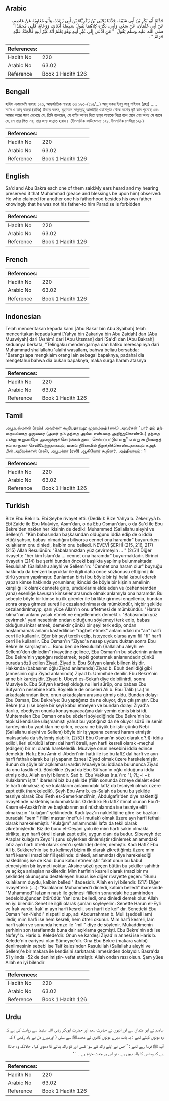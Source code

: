 ## Arabic


<div dir="rtl" lang="ar" style={{fontSize:'larger',backgroundColor:'#f8f9fa',padding:20}}>
حَدَّثَنَا أَبُو بَكْرِ بْنُ أَبِي شَيْبَةَ، حَدَّثَنَا يَحْيَى بْنُ زَكَرِيَّاءَ بْنِ أَبِي زَائِدَةَ، وَأَبُو مُعَاوِيَةَ عَنْ عَاصِمٍ، عَنْ أَبِي عُثْمَانَ، عَنْ سَعْدٍ، وَأَبِي، بَكْرَةَ كِلاَهُمَا يَقُولُ سَمِعَتْهُ أُذُنَاىَ، وَوَعَاهُ، قَلْبِي مُحَمَّدًا صلى الله عليه وسلم يَقُولُ ‏ "‏ مَنِ ادَّعَى إِلَى غَيْرِ أَبِيهِ وَهُوَ يَعْلَمُ أَنَّهُ غَيْرُ أَبِيهِ فَالْجَنَّةُ عَلَيْهِ حَرَامٌ ‏"‏ ‏.‏
</div>
<div style={{backgroundColor:'#f8f9fa',padding:20, marginBottom: 10}}><table> <thead> <tr> <th>References:</th> <th></th> </tr> </thead> <tbody><tr><td>Hadith No</td><td>220</td></tr><tr><td>Arabic No</td><td>63.02</td></tr><tr><td>Reference</td><td>Book 1 Hadith 126</td></tr></tbody></table></div>

## Bengali


<div dir="ltr" lang="bn" style={{fontSize:'larger',backgroundColor:'#f8f9fa',padding:20}}>
হাদিস একাডেমি নাম্বারঃ ১২৩, আন্তর্জাতিক নাম্বারঃ ৬৩ ১২৩-(১১৫/...) আবূ বাকর ইবনু আবূ শাইবাহ (রহঃ) ..... সা'দ ও আবূ বাকরা (রাযিঃ) উভয়ে বলেন, মুহাম্মাদ সাল্লাল্লাহু আলাইহি ওয়াসাল্লাম থেকে আমার দুই কান শুনেছে এবং আমার অন্তর স্মরণ রেখেছে যে, তিনি বলেছেন, যে ব্যক্তি আপন পিতা ছাড়া অন্যকে পিতা বলে মেনে নেয় অথচ সে জানে যে, সে তার পিতা নয়, তার জন্য জান্নাত হারাম। (ইসলামিক ফাউন্ডেশনঃ ১২৪, ইসলামিক সেন্টারঃ ১২৮)
</div>
<div style={{backgroundColor:'#f8f9fa',padding:20, marginBottom: 10}}><table> <thead> <tr> <th>References:</th> <th></th> </tr> </thead> <tbody><tr><td>Hadith No</td><td>220</td></tr><tr><td>Arabic No</td><td>63.02</td></tr><tr><td>Reference</td><td>Book 1 Hadith 126</td></tr></tbody></table></div>

## English


<div dir="ltr" lang="en" style={{fontSize:'larger',backgroundColor:'#f8f9fa',padding:20}}>
Sa'd and Abu Bakra each one of them said:My ears heard and my hearing preserved it that Muhammad (peace and blessings be upon him) observed: He who claimed for another one his fatherhood besides his own father knowingly that he was not his father-to him Paradise is forbidden
</div>
<div style={{backgroundColor:'#f8f9fa',padding:20, marginBottom: 10}}><table> <thead> <tr> <th>References:</th> <th></th> </tr> </thead> <tbody><tr><td>Hadith No</td><td>220</td></tr><tr><td>Arabic No</td><td>63.02</td></tr><tr><td>Reference</td><td>Book 1 Hadith 126</td></tr></tbody></table></div>

## French


<div dir="ltr" lang="fr" style={{fontSize:'larger',backgroundColor:'#f8f9fa',padding:20}}>

</div>
<div style={{backgroundColor:'#f8f9fa',padding:20, marginBottom: 10}}><table> <thead> <tr> <th>References:</th> <th></th> </tr> </thead> <tbody><tr><td>Hadith No</td><td>220</td></tr><tr><td>Arabic No</td><td>63.02</td></tr><tr><td>Reference</td><td>Book 1 Hadith 126</td></tr></tbody></table></div>

## Indonesian


<div dir="ltr" lang="id" style={{fontSize:'larger',backgroundColor:'#f8f9fa',padding:20}}>
Telah menceritakan kepada kami [Abu Bakar bin Abu Syaibah] telah menceritakan kepada kami [Yahya bin Zakariya bin Abu Zaidah] dan [Abu Muawiyah] dari [Ashim] dari [Abu Utsman] dari [Sa'd] dan [Abu Bakrah] keduanya berkata, "Telingaku mendengarnya dan hatiku meresapinya dari Muhammad shallallahu 'alaihi wasallam, bahwa beliau bersabda: "Barangsiapa mengklaim orang lain sebagai bapaknya, padahal dia mengetahui bahwa dia bukan bapaknya, maka surga haram atasnya
</div>
<div style={{backgroundColor:'#f8f9fa',padding:20, marginBottom: 10}}><table> <thead> <tr> <th>References:</th> <th></th> </tr> </thead> <tbody><tr><td>Hadith No</td><td>220</td></tr><tr><td>Arabic No</td><td>63.02</td></tr><tr><td>Reference</td><td>Book 1 Hadith 126</td></tr></tbody></table></div>

## Tamil


<div dir="ltr" lang="ta" style={{fontSize:'larger',backgroundColor:'#f8f9fa',padding:20}}>
அபூஉஸ்மான் (ரஹ்) அவர்கள் கூறியதாவது: முஹம்மத் (ஸல்) அவர்கள் "யார் தம் தந்தையல்லாத ஒருவரை (அவர் தம் தந்தை அல்ல என்பதை அறிந்துகொண்டே) தந்தை என்று கூறுவாரோ அவருக்குச் சொர்க்கம் தடை செய்யப்பட்டுள்ளது" என்று கூறியதைத் தம் காதுகள் செவியேற்றதாகவும், மனம் நினைவில் நிறுத்திக்கொண்டதாகவும் சஅத் பின் அபீவக்காஸ் (ரலி), அபூபக்ரா (ரலி) ஆகியோர் கூறினர். அத்தியாயம் : 1
</div>
<div style={{backgroundColor:'#f8f9fa',padding:20, marginBottom: 10}}><table> <thead> <tr> <th>References:</th> <th></th> </tr> </thead> <tbody><tr><td>Hadith No</td><td>220</td></tr><tr><td>Arabic No</td><td>63.02</td></tr><tr><td>Reference</td><td>Book 1 Hadith 126</td></tr></tbody></table></div>

## Turkish


<div dir="ltr" lang="tr" style={{fontSize:'larger',backgroundColor:'#f8f9fa',padding:20}}>
Bize Ebu Bekir b. Ebî Şeybe rivayet etti. (Dediki): Bize Yahya b. Zekeriyyâ b. Ebî Zaide ile Ebu Muâviye, Asım'dan, o da Ebu Osman'dan, o da Sa'd ile Ebu Bekre'den naklen her ikisinin de dediki: Muhammed (Sallallahu aleyhi ve Sellem)'i: "Kim babasından başkasından olduğunu iddia edip de o iddia ettiği şahsın, babası olmadığını biliyorsa cennet ona haramdır" buyururken kulaklarım onu dinledi, kalbim onu belledi. NEVEVİ ŞERHİ (215, 216, 217) (215) Allah Resulünün: "Babalarınızdan yüz çevirmeyin ... " (2/51) Diğer rivayette "her kim İslam'da ... cennet ona haramdır" buyurmaktadır. Birinci rivayetin (214) ise şerhi bundan önceki başlıkta yapılmış bulunmaktadır. Resulullah (Sallallahu aleyhi ve Selleml'in: "Cennet ona haram olur" buyruğu hakkında da benzeri buyruklar ile ilgili daha önce sözkonusu ettiğimiz iki türlü yorum yapılmıştır. Bunlardan birisi bu böyle bir işi helal kabul ederek yapan kimse hakkında yorumlanır, ikincisi de böyle bir kişinin amelinin karşılığı ilk olarak cennete girip, umduklarını elde eden ve (cehennemden yana) esenliğe kavuşan kimseler arasında olmak anlamıyla ona haramdır. Bu sebeple böyle bir kimse bu ilk girenler ile birlikte girmesi engellenip, bundan sonra oraya girmesi sureti ile cezalandırılması da mümkündür, hiçbir şekilde cezalandırılmayıp, şanı yüce Allah'ın onu affetmesi de mümkündür. "Haram kılma"nın anlamı yasak etmek ve engellenmek demektir. "Babasından yüz çevirmek" yani nesebinin ondan olduğunu söylemeyi terk edip, babası olduğunu inkar etmek, demektir çünkü bir şeyi terk edip, ondan hoşlanmamak anlamı kastedilince "rağbet etmek" anlamındaki mı "an" harfi cerri ile kullanılır. Eğer bir şeyi tercih edip, isteyecek olursa aynı fiil "fi" harfi cerri ile kullanılır. Ebu Osman'ın "Ziyad'a nesep uydurulduktan sonra Ebu Bekre ile karşılaştım ... Bunu ben de Resulullah (Sallallahu aleyhi ve Sellem)'den dinledim" rivayetine gelince, Ebu Osman'ın bu sözlerinin anlamı Ebu Bekre'nin yaptığını reddetmek, tepki göstermek anlamındadır çünkü burada sözü edilen Ziyad, Ziyad b. Ebu Süfyan olarak bilinen kişidir. Hakkında (babasının oğlu Ziyad anlamında) Ziyad b. Ebuh denildiği gibi (annesinin oğlu Ziyad anlamında) Ziyad b. Ummihde denilir. Ebu Bekre'nin anne bir kardeşidir. Ziyad b. Ubeyd es-Sekafı diye de bilinirdi, sonra Muaviye b. Ebu Süfyan kardeşi olduğunu ileri sürüp, onu babası Ebu Süfyan'ın nesebine kattı. Böylelikle de önceleri Ali b. Ebu Talib (r.a.)'ın arkadaşlarından iken, onun arkadaşları arasına girmiş oldu. Bundan dolayı Ebu Osman, Ebu Bekre'ye: Bu yaptığınız da ne oluyor, diye çıkışmıştır. Ebu Bekre (r.a.) ise böyle bir şeyi kabul etmeyen ve bundan dolayı Ziyad'a darılıp, ebediyen onunla konuşmayacağına dair yemin etmiş birisi idi. Muhtemelen Ebu Osman ona bu sözleri söylediğinde Ebu Bekre'nin bu tepkisi kendisine ulaşmamıştı yahut bu yaptığınız da ne oluyor sözü ile senin kardeşinin bu yaptıkları ne çirkin, cezası ne büyük bir iştir çünkü Nebi (Sallallahu aleyhi ve Sellem) böyle bir iş yapana cenneti haram etmiştir maksadıyla da söylemiş olabilir. (2/52) Ebu Osman'ın sözü olarak c.?;I): iddia edildi, ileri sürüldü lafzını dal harfi ötreli, ayn harfi kesreli olarak -meçhul (edilgen) bir mı olarak harekeledik. Muaviye onun nesebini iddia edince demektir. Hafız Ebu Amir el-Abderi'nin hattı ile ise bu laflZ dal harfi ve ayn harfi fethalı olarak bu işi yapanın öznesi Ziyad olmak üzere harekelemiştir. Bunun da şöyle bir açıklaması vardır: Muaviye bu iddiada bulununca Ziyad da onu tasdik etti. Böylelikle Ziyad da Ebu Süfyan'ın oğlu olduğunu iddia etmiş oldu. Allah en iyi bilendir. Sad b. Ebu Vakkas (r.a.)'ın: "(,:?l.;~i ~): Kulaklarım işitti" ibaresini biz bu şekilde (fiilin sonunda özneye delalet eden te harfi olmaksızın) ve kulaklarım anlamındaki laflZ da tesniyeli olmak üzere zapt ettik (harekeledik). Şeyh Ebu Amr b. es-Salah da bunu bu şekilde tesniye olarak Ebu'lFeth es-Semerkandi'nin, Abdulgafir'den diye naklettiği rivayetinde nakletmiş bulunmaktadır. O dedi ki: Bu laflZ itimat olunan Ebu'l-Kasım el-Asakiri'nin ve başkalarının asıl nüshalarında ise tesniye elifi olmaksızın "kulağım" şeklindedir. Kadı lyaz'ın nakletliğine göre ise bazıları buradaki "sem'" fiilini mastar (mef'ul-i mutlak) olmak üzere ayn harfi fethalı olarak harekelemiştir. "Kulağım" anlamındaki lafzı da tekil olarak zikretmişlerdir. Biz de bunu el-Ceyani yolu ile mim harfi sakin olmakla birlikte, ayn harfi ötreli olarak zapt ettik, uygun olanı da budur. Sibeveyh de: Araplar kulağı m Zeyd' i şunu söylerken dinlemiştir (dinlemek anlamındaki lafız ayn harfi ötreli olarak sem'u şeklinde) derler, demiştir. Kadı HaflZ Ebu Ali b. Sukkere'nin ise bu kelimeyi bizim ilk olarak zikrettiğimiz üzere mim harfi kesreli (mazi bir fiil şeklinde: dinledi, anlamında) diye harekelediği nakledilmiş ise de Kadı bunu kabul etmemiştir fakat onun bu kabul etmeyişinin bir kıymeti yoktur. Aksine sözü geçen bütün bu şekiller sahihtir ve açıkça anlaşılan nakillerdir. Mim harfinin kesreli olarak (mazi bir mı şeklinde) okunuşunu destekleyen husus ise diğer rivayette geçen: "Bunu kulaklarım duydu, kalbim belledi" ifadesidir. Allah en iyi bilendir. (217) Diğer rivayetteki: (....): "Kulaklarım Muhammed'i dinledi, kalbim belledi" ibaresinde "Muhammed" lafzının nasb ile gelmesi fiillerin sonundaki he zamirinden bedelolduğundan ötürüdür. Yani onu belledi, onu dinledi demek olur. Allah en iyi bilendir. Senet ile ilgili olarak şunları söyleyelim: Senette Harun el-Eyli ve İrak vardır. İrak' ın ayn harfi kesreli, son harfi de kef' dır. Senetteki Ebu Osman "en-Nehdi" nispetli olup, adı Abdurrahman b. Mull (şeddeli lam) iledir, mim harfi ise hem kesreli, hem ötreli okunur. Mim harfi kesreli, lam harfi sakin ve sonunda hemze ile "mil'" diye de söylenir. Mukaddimenin şerhinin son taraflarında buna dair açıklama geçmişti. Ebu Bekre'nin adı ise Nufey' b. Haris b. Kelede'dir. Onun ve kardeşi Ziyad'ın annesi ise Haris b. Kelede'nin eariyesi olan Sümeyye'dir. Ona Ebu Bekre (makara sahibi) denilmesinin sebebi ise Taif kalesinden Rasulullah (Sallallahu aleyhi ve Sellem)'e bir makara ile kendisini sarkıtarak inmesinden dolayıdır. Basra'da 51 yılında -52 de denilmiştir- vefat etmiştir. Allah ondan razı olsun. Şam yüee Allah en iyi bilendir
</div>
<div style={{backgroundColor:'#f8f9fa',padding:20, marginBottom: 10}}><table> <thead> <tr> <th>References:</th> <th></th> </tr> </thead> <tbody><tr><td>Hadith No</td><td>220</td></tr><tr><td>Arabic No</td><td>63.02</td></tr><tr><td>Reference</td><td>Book 1 Hadith 126</td></tr></tbody></table></div>

## Urdu


<div dir="rtl" lang="ur" style={{fontSize:'larger',backgroundColor:'#f8f9fa',padding:20}}>
عاصم نے ابو عثمان سے اور انہوں نے حضرت سعد اور حضرت ابوبکر رضی اللہ عنہما سے روایت کی ہے کہ وہ دونوں کہتے تھے : یہ بات میرے دونوں کانوں نے محمدﷺ سے سنی ( اورمیرے دل نے یاد رکھی ) کہ آپ ﷺ فرما رہے تھے : ’’جس نے اپنے والد کے سوا کسی اور کو والد بنانے کا دعویٰ کیا ، حالانکہ وہ جانتا ہے کہ وہ اس کا والد نہیں ہے ، تو اس پر جنت حرام ہے ۔ ‘ ‘
</div>
<div style={{backgroundColor:'#f8f9fa',padding:20, marginBottom: 10}}><table> <thead> <tr> <th>References:</th> <th></th> </tr> </thead> <tbody><tr><td>Hadith No</td><td>220</td></tr><tr><td>Arabic No</td><td>63.02</td></tr><tr><td>Reference</td><td>Book 1 Hadith 126</td></tr></tbody></table></div>
